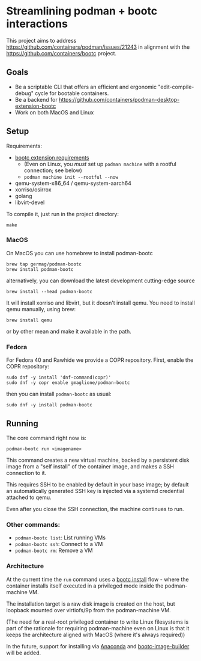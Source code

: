 # Streamlining podman + bootc interactions

This project aims to address <https://github.com/containers/podman/issues/21243>
in alignment with the <https://github.com/containers/bootc> project.

## Goals

- Be a scriptable CLI that offers an efficient and ergonomic "edit-compile-debug" cycle for bootable containers.
- Be a backend for <https://github.com/containers/podman-desktop-extension-bootc>
- Work on both MacOS and Linux

## Setup

Requirements:

- [bootc extension requirements](https://github.com/containers/podman-desktop-extension-bootc?tab=readme-ov-file#requirements)
  - (Even on Linux, you *must* set up `podman machine` with a rootful connection; see below)
  - `podman machine init --rootful --now`
- qemu-system-x86_64 / qemu-system-aarch64
- xorriso/osirrox
- golang
- libvirt-devel


To compile it, just run in the project directory:

```shell
make
```

### MacOS
On MacOS you can use homebrew to install podman-bootc

```
brew tap germag/podman-bootc
brew install podman-bootc
```

alternatively, you can download the latest development cutting-edge source

```
brew install --head podman-bootc
```

It will install xorriso and libvirt, but it doesn't install qemu.
You need to install qemu manually, using brew:
```
brew install qemu
```
or by other mean and make it available in the path.

### Fedora
For Fedora 40 and Rawhide we provide a COPR repository.
First, enable the COPR repository:

```
sudo dnf -y install 'dnf-command(copr)'
sudo dnf -y copr enable gmaglione/podman-bootc
```

then you can install `podman-bootc` as usual:

```
sudo dnf -y install podman-bootc
```


## Running

The core command right now is:

```shell
podman-bootc run <imagename>
```

This command creates a new virtual machine, backed by a persistent disk
image from a "self install" of the container image, and makes a SSH
connection to it.

This requires SSH to be enabled by default in your base image; by
default an automatically generated SSH key is injected via a systemd
credential attached to qemu.

Even after you close the SSH connection, the machine continues to run.

### Other commands:

- `podman-bootc list`: List running VMs
- `podman-bootc ssh`: Connect to a VM
- `podman-bootc rm`: Remove a VM

### Architecture

At the current time the `run` command uses a
[bootc install](https://containers.github.io/bootc/bootc-install.html)
flow - where the container installs itself executed in a privileged
mode inside the podman-machine VM.

The installation target is a raw disk image is created on the host, but loopback
mounted over virtiofs/9p from the podman-machine VM.

(The need for a real-root privileged container to write Linux filesystems is part of the
 rationale for requiring podman-machine even on Linux is that
 it keeps the architecture aligned with MacOS (where it's always required))

In the future, support for installing via [Anaconda](https://github.com/rhinstaller/anaconda/)
and [bootc-image-builder](https://github.com/osbuild/bootc-image-builder)
will be added.
